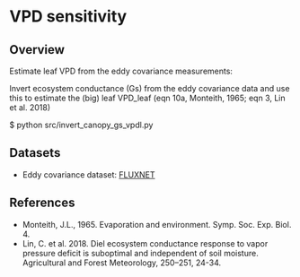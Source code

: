 # VPD sensitivity

## Overview ##

Estimate leaf VPD from the eddy covariance measurements:

Invert ecosystem conductance (Gs) from the eddy covariance data and use this to estimate the (big) leaf VPD_leaf (eqn 10a, Monteith, 1965; eqn 3, Lin et al. 2018)

$ python src/invert_canopy_gs_vpdl.py

## Datasets

* Eddy covariance dataset: [FLUXNET](http://www.fluxdata.org/DataInfo/default.aspx)


## References

* Monteith, J.L., 1965. Evaporation and environment. Symp. Soc. Exp. Biol. 4.
* Lin, C. et al. 2018. Diel ecosystem conductance response to vapor pressure deficit is suboptimal and independent of soil moisture. Agricultural and Forest Meteorology, 250–251, 24-34.
